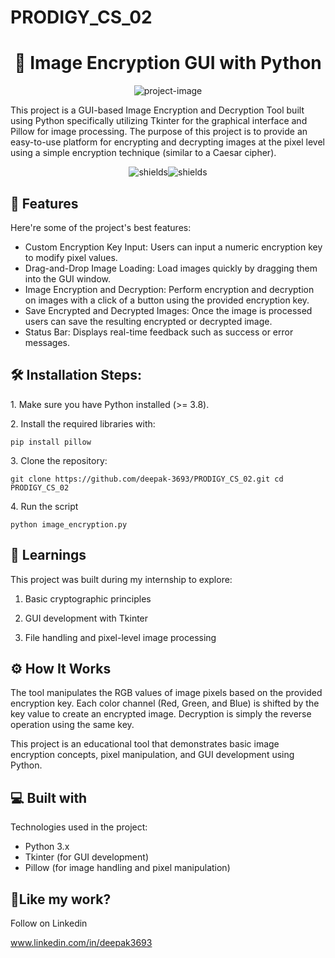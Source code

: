 <h1>PRODIGY_CS_02</h1>
<h1 align="center" id="title">🔐 Image Encryption GUI with Python</h1>

<p align="center"><img src="https://socialify.git.ci/deepak-3693/PRODIGY_CS_02/image?font=Rokkitt&amp;language=1&amp;name=1&amp;owner=1&amp;pattern=Signal&amp;stargazers=1&amp;theme=Auto" alt="project-image"></p>

<p id="description">This project is a GUI-based Image Encryption and Decryption Tool built using Python specifically utilizing Tkinter for the graphical interface and Pillow for image processing. The purpose of this project is to provide an easy-to-use platform for encrypting and decrypting images at the pixel level using a simple encryption technique (similar to a Caesar cipher).</p>

<p align="center"><img src="https://img.shields.io/badge/build_with-python-green" alt="shields"><img src="https://img.shields.io/badge/second_task-completed-green" alt="shields"></p>

  
  
<h2>🧐 Features</h2>

Here're some of the project's best features:

*   Custom Encryption Key Input: Users can input a numeric encryption key to modify pixel values.
*   Drag-and-Drop Image Loading: Load images quickly by dragging them into the GUI window.
*   Image Encryption and Decryption: Perform encryption and decryption on images with a click of a button using the provided encryption key.
*   Save Encrypted and Decrypted Images: Once the image is processed users can save the resulting encrypted or decrypted image.
*   Status Bar: Displays real-time feedback such as success or error messages.

<h2>🛠️ Installation Steps:</h2>

<p>1. Make sure you have Python installed (&gt;= 3.8).</p>

<p>2. Install the required libraries with:</p>

```
pip install pillow
```

<p>3. Clone the repository:</p>

```
git clone https://github.com/deepak-3693/PRODIGY_CS_02.git cd PRODIGY_CS_02
```

<p>4. Run the script</p>

```
python image_encryption.py
```


<h2>🧠 Learnings</h2>
<p>This project was built during my internship to explore:</p>

1) Basic cryptographic principles

2) GUI development with Tkinter

3) File handling and pixel-level image processing






  <h2>⚙️ How It Works</h2>
The tool manipulates the RGB values of image pixels based on the provided encryption key. Each color channel (Red, Green, and Blue) is shifted by the key value to create an encrypted image. Decryption is simply the reverse operation using the same key.

This project is an educational tool that demonstrates basic image encryption concepts, pixel manipulation, and GUI development using Python.

  
<h2>💻 Built with</h2>

Technologies used in the project:

*   Python 3.x
*   Tkinter (for GUI development)
*   Pillow (for image handling and pixel manipulation)

<h2>💖Like my work?</h2>

Follow on Linkedin<p>www.linkedin.com/in/deepak3693</p>